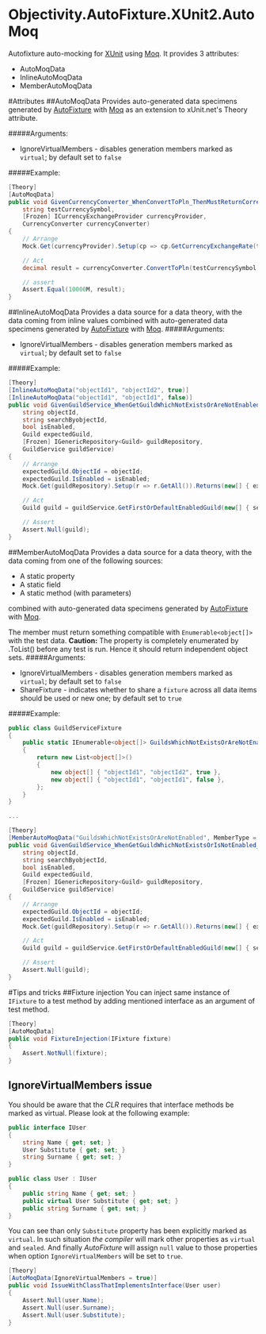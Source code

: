 # Objectivity.AutoFixture.XUnit2.AutoMoq
Autofixture auto-mocking for [XUnit](http://xunit.github.io/) using [Moq](https://github.com/moq/moq4).
It provides 3 attributes:
- AutoMoqData
- InlineAutoMoqData
- MemberAutoMoqData

#Attributes
##AutoMoqData
Provides auto-generated data specimens generated by [AutoFixture](https://github.com/AutoFixture/AutoFixture) with [Moq](https://github.com/moq/moq4) as an extension to xUnit.net's Theory attribute.

#####Arguments:
- IgnoreVirtualMembers - disables generation members marked as `virtual`; by default set to `false`

#####Example:
```csharp
[Theory]
[AutoMoqData]
public void GivenCurrencyConverter_WhenConvertToPln_ThenMustReturnCorrectConvertedAmmount(
	string testCurrencySymbol,
    [Frozen] ICurrencyExchangeProvider currencyProvider,
    CurrencyConverter currencyConverter)
{
	// Arrange
    Mock.Get(currencyProvider).Setup(cp => cp.GetCurrencyExchangeRate(testCurrencySymbol)).Returns(100M);

    // Act 
    decimal result = currencyConverter.ConvertToPln(testCurrencySymbol, 100M);

	// assert 
    Assert.Equal(10000M, result);
}
```

##InlineAutoMoqData
Provides a data source for a data theory, with the data coming from inline values combined with auto-generated data specimens generated by [AutoFixture](https://github.com/AutoFixture/AutoFixture) with [Moq](https://github.com/moq/moq4).
#####Arguments:
- IgnoreVirtualMembers - disables generation members marked as `virtual`; by default set to `false`

#####Example:
```csharp
[Theory]
[InlineAutoMoqData("objectId1", "objectId2", true)]
[InlineAutoMoqData("objectId1", "objectId1", false)]
public void GivenGuildService_WhenGetGuildWhichNotExistsOrAreNotEnabled_ThenReturnNull(
	string objectId, 
    string searchByobjectId, 
    bool isEnabled, 
    Guild expectedGuild, 
    [Frozen] IGenericRepository<Guild> guildRepository, 
    GuildService guildService)
{
	// Arrange
    expectedGuild.ObjectId = objectId;
    expectedGuild.IsEnabled = isEnabled;
    Mock.Get(guildRepository).Setup(r => r.GetAll()).Returns(new[] { expectedGuild }.AsQueryable());

    // Act
    Guild guild = guildService.GetFirstOrDefaultEnabledGuild(new[] { searchByobjectId });

    // Assert
    Assert.Null(guild);
}
```

##MemberAutoMoqData
Provides a data source for a data theory, with the data coming from one of the following sources:
- A static property
- A static field
- A static method (with parameters)

combined with auto-generated data specimens generated by [AutoFixture](https://github.com/AutoFixture/AutoFixture) with [Moq](https://github.com/moq/moq4).

The member must return something compatible with `Enumerable<object[]>` with the test data.
**Caution:** The property is completely enumerated by .ToList() before any test is run. Hence it should return independent object sets.
#####Arguments:
- IgnoreVirtualMembers - disables generation members marked as `virtual`; by default set to `false`
- ShareFixture - indicates whether to share a `fixture` across all data items should be used or new one; by default set to `true`

#####Example:
```csharp
public class GuildServiceFixture
{
	public static IEnumerable<object[]> GuildsWhichNotExistsOrAreNotEnabled()
    {
    	return new List<object[]>()
        {
        	new object[] { "objectId1", "objectId2", true },
            new object[] { "objectId1", "objectId1", false },
        };
    }
}

...

[Theory]
[MemberAutoMoqData("GuildsWhichNotExistsOrAreNotEnabled", MemberType = typeof(GuildServiceFixture))]
public void GivenGuildService_WhenGetGuildWhichNotExistsOrIsNotEnabled_ThenReturnNull(
	string objectId,
    string searchByobjectId,
    bool isEnabled,
    Guild expectedGuild,
    [Frozen] IGenericRepository<Guild> guildRepository,
    GuildService guildService)
{
	// Arrange
    expectedGuild.ObjectId = objectId;
    expectedGuild.IsEnabled = isEnabled;
    Mock.Get(guildRepository).Setup(r => r.GetAll()).Returns(new[] { expectedGuild }.AsQueryable());

    // Act
    Guild guild = guildService.GetFirstOrDefaultEnabledGuild(new[] { searchByobjectId });

    // Assert
    Assert.Null(guild);
}
```

#Tips and tricks
##Fixture injection
You can inject same instance of `IFixture` to a test method by adding mentioned interface as an argument of test method.
```csharp
[Theory]
[AutoMoqData]
public void FixtureInjection(IFixture fixture)
{
	Assert.NotNull(fixture);
}
```

## IgnoreVirtualMembers issue
You should be aware that the *CLR* requires that interface methods be marked as virtual. Please look at the following example:
```csharp
public interface IUser
{
	string Name { get; set; }
	User Substitute { get; set; }
	string Surname { get; set; }
}

public class User : IUser
{
	public string Name { get; set; }
	public virtual User Substitute { get; set; }
	public string Surname { get; set; }
}
```
You can see than only `Substitute` property has been explicitly marked as `virtual`. In such situation *the compiler* will mark other properties as `virtual` and `sealed`. And finally *AutoFixture* will assign `null` value to those properties when option `IgnoreVirtualMembers` will be set to `true`.

```csharp
[Theory]
[AutoMoqData(IgnoreVirtualMembers = true)]
public void IssueWithClassThatImplementsInterface(User user)
{
	Assert.Null(user.Name);
    Assert.Null(user.Surname);
    Assert.Null(user.Substitute);
}
```